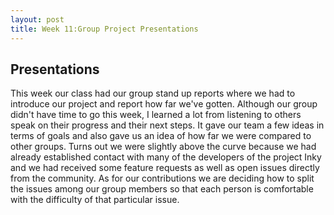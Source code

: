 ```yaml
---
layout: post
title: Week 11:Group Project Presentations
---
```


## Presentations
This week our class had our group stand up reports where we had to introduce our project and report how far we've gotten. Although our
group didn't have time to go this week, I learned a lot from listening to others speak on their progress and their next steps. It gave
our team a few ideas in terms of goals and also gave us an idea of how far we were compared to other groups. Turns out we were slightly 
above the curve because we had already established contact with many of the developers of the project Inky and we had received some
feature requests as well as open issues directly from the community. As for our contributions we are deciding how to split the issues 
among our group members so that each person is comfortable with the difficulty of that particular issue. 
